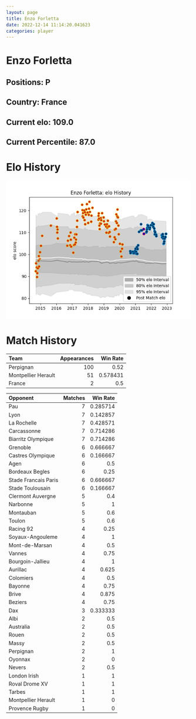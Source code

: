 ```yaml
---  
layout: page  
title: Enzo Forletta  
date: 2022-12-14 11:14:20.041623  
categories: player  
---
```

# Enzo Forletta

## Positions: P

## Country: France

## Current elo: 109.0

## Current Percentile: 87.0

# Elo History


![elo history](history_EnzoForletta.png)
# Match History


| Team                |   Appearances |   Win Rate |
|:--------------------|--------------:|-----------:|
| Perpignan           |           100 |   0.52     |
| Montpellier Herault |            51 |   0.578431 |
| France              |             2 |   0.5      |

| Opponent             |   Matches |   Win Rate |
|:---------------------|----------:|-----------:|
| Pau                  |         7 |   0.285714 |
| Lyon                 |         7 |   0.142857 |
| La Rochelle          |         7 |   0.428571 |
| Carcassonne          |         7 |   0.714286 |
| Biarritz Olympique   |         7 |   0.714286 |
| Grenoble             |         6 |   0.666667 |
| Castres Olympique    |         6 |   0.166667 |
| Agen                 |         6 |   0.5      |
| Bordeaux Begles      |         6 |   0.25     |
| Stade Francais Paris |         6 |   0.666667 |
| Stade Toulousain     |         6 |   0.166667 |
| Clermont Auvergne    |         5 |   0.4      |
| Narbonne             |         5 |   1        |
| Montauban            |         5 |   0.6      |
| Toulon               |         5 |   0.6      |
| Racing 92            |         4 |   0.25     |
| Soyaux-Angouleme     |         4 |   1        |
| Mont-de-Marsan       |         4 |   0.5      |
| Vannes               |         4 |   0.75     |
| Bourgoin-Jallieu     |         4 |   1        |
| Aurillac             |         4 |   0.625    |
| Colomiers            |         4 |   0.5      |
| Bayonne              |         4 |   0.75     |
| Brive                |         4 |   0.875    |
| Beziers              |         4 |   0.75     |
| Dax                  |         3 |   0.333333 |
| Albi                 |         2 |   0.5      |
| Australia            |         2 |   0.5      |
| Rouen                |         2 |   0.5      |
| Massy                |         2 |   0.5      |
| Perpignan            |         2 |   1        |
| Oyonnax              |         2 |   0        |
| Nevers               |         2 |   0.5      |
| London Irish         |         1 |   1        |
| Roval Drome XV       |         1 |   1        |
| Tarbes               |         1 |   1        |
| Montpellier Herault  |         1 |   0        |
| Provence Rugby       |         1 |   0        |